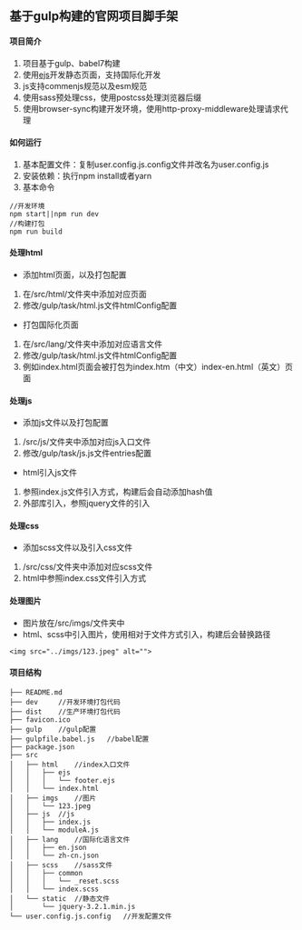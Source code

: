 基于gulp构建的官网项目脚手架
---
#### 项目简介
1. 项目基于gulp、babel7构建
2. 使用[ejs](https://ejs.bootcss.com/)开发静态页面，支持国际化开发
3. js支持commenjs规范以及esm规范
4. 使用sass预处理css，使用postcss处理浏览器后缀
5. 使用browser-sync构建开发环境，使用http-proxy-middleware处理请求代理

#### 如何运行
1. 基本配置文件：复制user.config.js.config文件并改名为user.config.js
2. 安装依赖：执行npm install或者yarn
3. 基本命令
```
//开发环境
npm start||npm run dev
//构建打包
npm run build
```

#### 处理html
- 添加html页面，以及打包配置
1.  在/src/html/文件夹中添加对应页面
2.  修改/gulp/task/html.js文件htmlConfig配置
- 打包国际化页面
1. 在/src/lang/文件夹中添加对应语言文件
2. 修改/gulp/task/html.js文件htmlConfig配置
3. 例如index.html页面会被打包为index.htm（中文）index-en.html（英文）页面

#### 处理js
- 添加js文件以及打包配置
1. /src/js/文件夹中添加对应js入口文件
2. 修改/gulp/task/js.js文件entries配置
- html引入js文件
1. 参照index.js文件引入方式，构建后会自动添加hash值
2. 外部库引入，参照jquery文件的引入

#### 处理css
- 添加scss文件以及引入css文件
1. /src/css/文件夹中添加对应scss文件
2. html中参照index.css文件引入方式

#### 处理图片
- 图片放在/src/imgs/文件夹中
- html、scss中引入图片，使用相对于文件方式引入，构建后会替换路径
```
<img src="../imgs/123.jpeg" alt="">
```

#### 项目结构
```
├── README.md
├── dev     //开发环境打包代码
├── dist    //生产环境打包代码
├── favicon.ico
├── gulp    //gulp配置
├── gulpfile.babel.js   //babel配置
├── package.json
├── src
│   ├── html    //index入口文件
│   │   ├── ejs
│   │   │   └── footer.ejs
│   │   └── index.html
│   ├── imgs    //图片
│   │   └── 123.jpeg
│   ├── js  //js
│   │   ├── index.js
│   │   └── moduleA.js
│   ├── lang    //国际化语言文件
│   │   ├── en.json
│   │   └── zh-cn.json
│   ├── scss    //sass文件
│   │   ├── common
│   │   │   └── _reset.scss
│   │   └── index.scss
│   └── static  //静态文件
│       └── jquery-3.2.1.min.js
└── user.config.js.config   //开发配置文件
```
